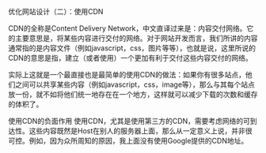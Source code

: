 优化网站设计（二）：使用CDN

CDN的全称是Content Delivery Network，中文直译过来是：内容交付网络。它的主要意思是，将某些内容进行交付的网络。对于网站开发而言，我们所讲的内容通常指的是内容文件（例如javascript，css，图片等等），也就是说，这里所说的CDN的意思是指，建立（或者使用）一个更加有利于交付这些内容交付的网络。

实际上这就是一个最直接也是最简单的使用CDN的做法：如果你有很多站点，他们之间可以共享某些内容（例如javascript，css，image等），那么与其每个站点放一份，就不如将他们统一地存在在一个地方，这样就可以减少下载的次数和缓存的体积了。

使用CDN的负面作用
使用CDN，尤其是使用第三方的CDN，需要考虑网络的可到达性。这些内容既然是Host在别人的服务器上面，那么从一定意义上说，并非很可控。例如，因为众所周知的原因，我上面没有使用Google提供的CDN地址。